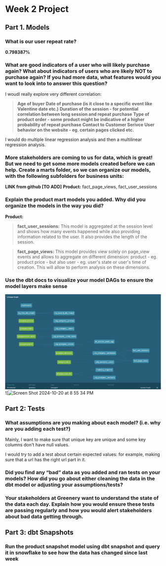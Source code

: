 # Week 2 Project

## Part 1. Models

### What is our user repeat rate? 
**0.798387%**



### What are good indicators of a user who will likely purchase again? What about indicators of users who are likely NOT to purchase again? If you had more data, what features would you want to look into to answer this question?
I woudl really explore very different correlation: 
> **Age of buyer**
> **Date of purchase (is it close to a specific event like Valentine date etc.)**
> **Duration of the session - for potential correlation between long session and repeat purchase**
> **Type of product order - some product might be indicative of a higher probability of repeat purchase**
> **Contact to Customer Serivce**
> **User behavior on the website - eg. certain pages clicked etc.**

I would do multiple linear regression analysis and then a multilinear regression analysis.


### More stakeholders are coming to us for data, which is great! But we need to get some more models created before we can help. Create a marts folder, so we can organize our models, with the following subfolders for business units:
**LINK from github [TO ADD]**
**Product:**
fact_page_views, fact_user_sessions

        
### Explain the product mart models you added. Why did you organize the models in the way you did?

**Product:**
> **fact_user_sessions:**
    This model is aggregated at the session level and shows how many events happened while also providing information related to the user. It also provides the length of the session.

> **fact_page_views:**
    This model provides view solely on page_view events and allows to aggregate on different dimension: product - eg. product price - but also user - eg. user's state or user's time of creation. This will allow to perform analysis on these dimensions. 




### Use the dbt docs to visualize your model DAGs to ensure the model layers make sense

![alt text](image.png)
![<img width="904" alt="Screen Shot 2024-10-20 at 8 55 34 PM" src="https://github.com/user-attachments/assets/26a5146c-2d9c-4087-afa7-0c73618a3aa6">

## Part 2: Tests

### What assumptions are you making about each model? (i.e. why are you adding each test?)

Mainly, I want to make sure that unique key are unique and some key columns don't have null values.

I would try to add a test about certain expected values: for example, making sure that a url has the right url part in it.


### Did you find any “bad” data as you added and ran tests on your models? How did you go about either cleaning the data in the dbt model or adjusting your assumptions/tests?



### Your stakeholders at Greenery want to understand the state of the data each day. Explain how you would ensure these tests are passing regularly and how you would alert stakeholders about bad data getting through.



## Part 3: dbt Snapshots

### Run the product snapshot model using dbt snapshot and query it in snowflake to see how the data has changed since last week

